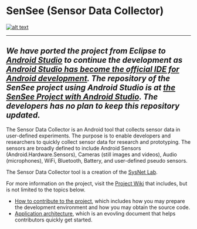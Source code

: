 SenSee (Sensor Data Collector)
===================
[![alt text](http://developer.android.com//images/brand/en_generic_rgb_wo_45.png "Get it on Google Play")](https://play.google.com/store/apps/details?id=sysnetlab.android.sdc)

------------------------
*We have ported the project from Eclipse to [Android Studio](http://developer.android.com/tools/studio/index.html) to continue the development as [Android Studio has become the official IDE for Android development](http://developer.android.com/tools/help/adt.html). The repository of the SenSee project using Android Studio is at [the SenSee Project with Android Studio](https://github.com/sysnetlab/SenSee). The developers has no plan to keep this repository updated.*
------------------------


The Sensor Data Collector is an Android tool that collects sensor data in user-defined experiments. The purpose is to enable developers and researchers to quickly collect sensor data for research and prototyping. The sensors are broadly defined to include Android Sensors (Android.Hardware.Sensors), Cameras (still images and videos), Audio (microphones), WiFi, Bluetooth, Battery, and user-defined pseudo sensors.

The Sensor Data Collector tool is a creation of the <a href="http://sysnetgrp.net/">SysNet Lab</a>. 

For more information on the project, visit the <a href="https://github.com/sysnetlab/SensorDataCollector/wiki">Project  Wiki</a> that includes, but is not limited to the topics below.
<ul>
<li>
<a href="https://github.com/sysnetlab/SensorDataCollector/wiki/How-to-Contribute">How to contribute to the project</a>, which includes how you may prepare the development environment and how you may obtain the source code. 
</li>
<li>
<a href="https://github.com/sysnetlab/SensorDataCollector/wiki/Application-Architecture">Application architecture</a>, which is an evovling document that helps contributors quickly get started. 
</li>
</ul>




